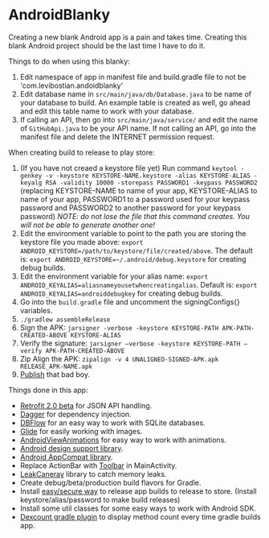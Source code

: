 # AndroidBlanky
Creating a new blank Android app is a pain and takes time. Creating this blank Android project should be the last time I have to do it. 

Things to do when using this blanky:  

1. Edit namespace of app in manifest file and build.gradle file to not be 'com.levibostian.andoidblanky'
2. Edit database name in `src/main/java/db/Database.java` to be name of your database to build. An example table is created as well, go ahead and edit this table name to work with your database. 
3. If calling an API, then go into `src/main/java/service/` and edit the name of `GitHubApi.java` to be your API name. If not calling an API, go into the manifest file and delete the INTERNET permission request. 

When creating build to release to play store:  

1. (If you have not creaed a keystore file yet) Run command `keytool -genkey -v -keystore KEYSTORE-NAME.keystore -alias KEYSTORE-ALIAS -keyalg RSA -validity 10000 -storepass PASSWORD1 -keypass PASSWORD2` (replacing KEYSTORE-NAME to name of your app, KEYSTORE-ALIAS to name of your app, PASSWORD1 to a password used for your keypass password and PASSWORD2 to another password for your keypass password) *NOTE: do not lose the file that this command creates. You will not be able to generate another one!*
2. Edit the environment variable to point to the path you are storing the keystore file you made above: `export ANDROID_KEYSTORE=/path/to/keystore/file/created/above`. The default is: `export ANDROID_KEYSTORE=~/.android/debug.keystore` for creating debug builds.
3. Edit the environment variable for your alias name: `export ANDROID_KEYALIAS=aliasnameyousetwhencreatingalias`. Default is: `export ANDROID_KEYALIAS=androiddebugkey` for creating debug builds.
4. Go into the `build.gradle` file and uncomment the signingConfigs{} variables. 
5. `./gradlew assembleRelease`
6. Sign the APK: `jarsigner -verbose -keystore KEYSTORE-PATH APK-PATH-CREATED-ABOVE KEYSTORE-ALIAS`
7. Verify the signature: `jarsigner –verbose -keystore KEYSTORE-PATH –verify APK-PATH-CREATED-ABOVE`
8. Zip Align the APK: `zipalign -v 4 UNALIGNED-SIGNED-APK.apk RELEASE_APK-NAME.apk` 
9. [Publish](https://play.google.com/apps/publish) that bad boy. 

Things done in this app:  

* [Retrofit 2.0 beta](https://github.com/square/retrofit) for JSON API handling.
* [Dagger](https://github.com/square/Dagger) for dependency injection. 
* [DBFlow](https://github.com/Raizlabs/DBFlow) for an easy way to work with SQLite databases. 
* [Glide](https://github.com/bumptech/glide) for easily working with images. 
* [AndroidViewAnimations](https://github.com/daimajia/AndroidViewAnimations) for easy way to work with animations. 
* [Android design support library](http://android-developers.blogspot.com/2015/05/android-design-support-library.html).
* [Android AppCompat library](http://android-developers.blogspot.com/2014/10/appcompat-v21-material-design-for-pre.html). 
* Replace ActionBar with [Toolbar](http://android-developers.blogspot.com/2014/10/appcompat-v21-material-design-for-pre.html) in MainActivity.
* [LeakCaneray](https://github.com/square/leakcanary) library to catch memory leaks.
* Create debug/beta/production build flavors for Gradle. 
* Install [easy/secure way](https://github.com/almalkawi/Android-Guide/wiki/Generating-signed-release-APK-using-Gradle) to release app builds to release to store. (Install keystore/alias/password to make build releases)
* Install some util classes for some easy ways to work with Android SDK. 
* [Dexcount gradle plugin](https://github.com/KeepSafe/dexcount-gradle-plugin) to display method count every time gradle builds app. 